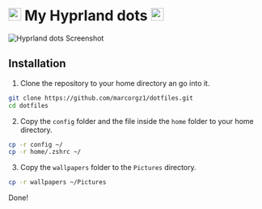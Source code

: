 # <img src="https://raw.githubusercontent.com/Tarikul-Islam-Anik/Animated-Fluent-Emojis/master/Emojis/Smilies/Dizzy.png" alt="Dizzy" width="25" height="25" /> My Hyprland dots <img src="https://raw.githubusercontent.com/Tarikul-Islam-Anik/Animated-Fluent-Emojis/master/Emojis/Smilies/Dizzy.png" alt="Dizzy" width="25" height="25" />

![Hyprland dots Screenshot](https://github.com/user-attachments/assets/5c466725-dc72-4db3-b1a9-aab0b5355c11)




## Installation

1. Clone the repository to your home directory an go into it.

```sh
git clone https://github.com/marcorgz1/dotfiles.git
cd dotfiles
```

2. Copy the `config` folder and the file inside the `home` folder  to your home directory.

```sh
cp -r config ~/
cp -r home/.zshrc ~/
```

3. Copy the `wallpapers` folder to the `Pictures` directory.

```sh
cp -r wallpapers ~/Pictures
```

Done!
